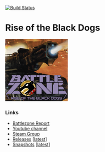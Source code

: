 [![Build Status](https://ci.dock1.spaceway.network/api/badges/Heracles-Brigade/rotbd/status.svg)](https://ci.dock1.spaceway.network/Heracles-Brigade/rotbd)

# Rise of the Black Dogs #
<img src="./src/rotbd.png" alt="Drawing" style="width: 200px;"/>

### Links
* [Battlezone Report](https://battlezone.report)
* [Youtube channel](https://www.youtube.com/channel/UCk2TNixtBnK6kAPfq5RamzA)  
* [Steam Group](http://steamcommunity.com/groups/HeraclesBrigade)  
* [Releases](https://media.dock1.spaceway.network/rotbd/builds/releases) \[[latest](https://media.dock1.spaceway.network/rotbd/builds/releases/rotbd_latest.zip)\]
* [Snapshots](https://media.dock1.spaceway.network/rotbd/builds/branches/master) \[[latest](https://media.dock1.spaceway.network/rotbd/builds/branches/master/rotbd_latest.zip)\]
